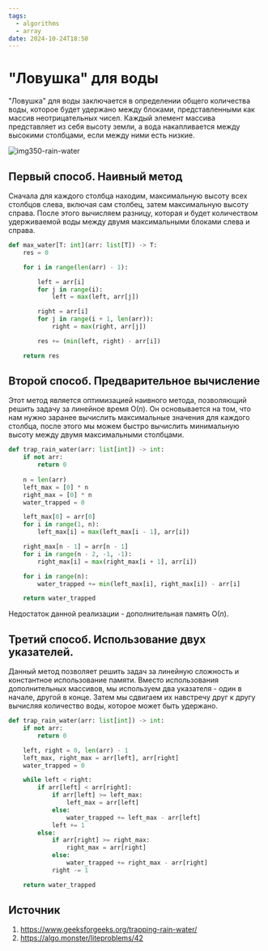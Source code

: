 ```yaml
---
tags:
  - algorithms
  - array
date: 2024-10-24T18:50
---
```

# "Ловушка" для воды

"Ловушка" для воды заключается в определении общего количества воды, которое будет удержано между блоками, представленными как массив неотрицательных чисел. Каждый элемент массива представляет из себя высоту земли, а вода накапливается между высокими столбцами, если между ними есть низкие.

![img350-rain-water](statics/img/Trapping_rain_water/rain.svg)

## Первый способ. Наивный метод

Сначала для каждого столбца находим, максимальную высоту всех столбцов слева, включая сам столбец, затем максимальную высоту справа. После этого вычисляем разницу, которая и будет количеством удерживаемой воды между двумя максимальными блоками слева и справа.

```python
def max_water[T: int](arr: list[T]) -> T:
    res = 0

    for i in range(len(arr) - 1):

        left = arr[i]
        for j in range(i):
            left = max(left, arr[j])

        right = arr[i]
        for j in range(i + 1, len(arr)):
            right = max(right, arr[j])

        res += (min(left, right) - arr[i])

    return res
```

## Второй способ. Предварительное вычисление

Этот метод является оптимизацией наивного метода, позволяющий решить задачу за линейное время $\mathsf{O}(n)$. Он основывается на том, что нам нужно заранее вычислить максимальные значения для каждого столбца, после этого мы можем быстро вычислить минимальную высоту между двумя максимальными столбцами.

```python
def trap_rain_water(arr: list[int]) -> int:
    if not arr:
        return 0
    
    n = len(arr)
    left_max = [0] * n
    right_max = [0] * n
    water_trapped = 0

    left_max[0] = arr[0]
    for i in range(1, n):
        left_max[i] = max(left_max[i - 1], arr[i])

    right_max[n - 1] = arr[n - 1]
    for i in range(n - 2, -1, -1):
        right_max[i] = max(right_max[i + 1], arr[i])

    for i in range(n):
        water_trapped += min(left_max[i], right_max[i]) - arr[i]

    return water_trapped
```

Недостаток данной реализации - дополнительная память $\mathsf{O}(n)$.

## Третий способ. Использование двух указателей.

Данный метод позволяет решить задач за линейную сложность и константное использование памяти. Вместо использования дополнительных массивов, мы используем два указателя - один в начале, другой в конце. Затем мы сдвигаем их навстречу друг к другу вычисляя количество воды, которое может быть удержано.

```python
def trap_rain_water(arr: list[int]) -> int:
	if not arr:
		return 0

	left, right = 0, len(arr) - 1
	left_max, right_max = arr[left], arr[right]
	water_trapped = 0

	while left < right:
		if arr[left] < arr[right]:
			if arr[left] >= left_max:
				left_max = arr[left]
			else:
				water_trapped += left_max - arr[left]
			left += 1
		else:
			if arr[right] >= right_max:
				right_max = arr[right]
			else:
				water_trapped += right_max - arr[right]
			right -= 1

	return water_trapped
```

## Источник

1. https://www.geeksforgeeks.org/trapping-rain-water/
2. https://algo.monster/liteproblems/42